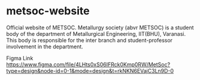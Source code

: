 # metsoc-website
Official website of METSOC.
Metallurgy society (abvr METSOC) is a student body of the department of Metallurgical Engineering, IIT(BHU), Varanasi. This body is responsible for the inter branch and student-professor involvement in the department.


Figma Link https://www.figma.com/file/4LHts0xS06IFRck0Kmp0RW/MetSoc?type=design&node-id=0-1&mode=design&t=rkNKN6EVajC3Ln9D-0
